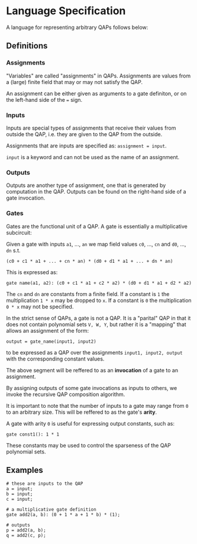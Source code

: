 Language Specification
======================

A language for representing arbitrary QAPs follows below:

## Definitions

### Assignments

"Variables" are called "assignments" in QAPs. Assignments are values from a 
(large) finite field that may or may not satisfy the QAP.

An assignment can be either given as arguments to a gate definiton, or on 
the left-hand side of the `=` sign.

### Inputs

Inputs are special types of assignments that receive their values from 
outside the QAP, i.e. they are given to the QAP from the outside.

Assignments that are inputs are specified as: `assignment = input`.

`input` is a keyword and can not be used as the name of an assignment.

### Outputs

Outputs are another type of assignment, one that is generated by computation
in the QAP. Outputs can be found on the right-hand side of a gate 
invocation.

### Gates

Gates are the functional unit of a QAP. A gate is essentially a multiplicative
subcircuit: 

Given a gate with inputs `a1`, ..., `an` we map field values `c0`, ..., `cn` and
`d0`, ..., `dn` s.t. 

`(c0 + c1 * a1 + ... + cn * an) * (d0 + d1 * a1 + ... + dn * an)`

This is expressed as:

`gate name(a1, a2): (c0 + c1 * a1 + c2 * a2) * (d0 + d1 * a1 + d2 * a2)`

The `cn` and `dn` are constants from a finite field. If a constant is `1` the 
multiplication `1 * x` may be dropped to `x`. If a constant is `0` the 
multiplication `0 * x` may not be specified. 

In the strict sense of QAPs, a gate is not a QAP. It is a "parital" QAP in that
it does not contain polynomial sets `V, W, Y`, but rather it is a "mapping" 
that allows an assignment of the form:

`output = gate_name(input1, input2)`

to be expressed as a QAP over the assignments `input1, input2, output` with the
corresponding constant values.

The above segment will be reffered to as an **invocation** of a gate to an 
assignment.

By assigning outputs of some gate invocations as inputs to others, we invoke
the recursive QAP composition algorithm.

It is important to note that the number of inputs to a gate may range from
`0` to an arbitrary size. This will be reffered to as the gate's **arity**.

A gate with arity `0` is useful for expressing output constants, such as:

`gate const1(): 1 * 1`

These constants may be used to control the sparseness of the QAP polynomial
sets.

## Examples

```
# these are inputs to the QAP
a = input;
b = input;
c = input;

# a multiplicative gate definition
gate add2(a, b): (0 + 1 * a + 1 * b) * (1);

# outputs
p = add2(a, b);
q = add2(c, p);
```
